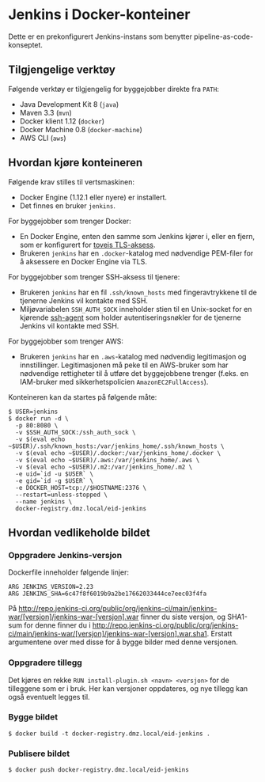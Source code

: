 # Jenkins i Docker-konteiner

Dette er en prekonfigurert Jenkins-instans som benytter pipeline-as-code-konseptet.

## Tilgjengelige verktøy

Følgende verktøy er tilgjengelig for byggejobber direkte fra `PATH`:
* Java Development Kit 8 (`java`)
* Maven 3.3 (`mvn`)
* Docker klient 1.12 (`docker`)
* Docker Machine 0.8 (`docker-machine`)
* AWS CLI (`aws`)

## Hvordan kjøre konteineren

Følgende krav stilles til vertsmaskinen:
* Docker Engine (1.12.1 eller nyere) er installert.
* Det finnes en bruker `jenkins`.

For byggejobber som trenger Docker:
* En Docker Engine, enten den samme som Jenkins kjører i, eller en fjern, som er konfigurert for [toveis TLS-aksess](https://docs.docker.com/engine/security/https/).
* Brukeren `jenkins` har en `.docker`-katalog med nødvendige PEM-filer for å aksessere en Docker Engine via TLS.

For byggejobber som trenger SSH-aksess til tjenere:
* Brukeren `jenkins` har en fil `.ssh/known_hosts` med fingeravtrykkene til de tjenerne Jenkins vil kontakte med SSH.
* Miljøvariabelen `SSH_AUTH_SOCK` inneholder stien til en Unix-socket for en kjørende
  [ssh-agent](https://wiki.archlinux.org/index.php/SSH_keys#SSH_agents) som holder autentiseringsnøkler for de tjenerne
  Jenkins vil kontakte med SSH.
  
For byggejobber som trenger AWS:
* Brukeren `jenkins` har en `.aws`-katalog med nødvendig legitimasjon og innstillinger. Legitimasjonen må peke til
  en AWS-bruker som har nødvendige rettigheter til å utføre det byggejobbene trenger
  (f.eks. en IAM-bruker med sikkerhetspolicien `AmazonEC2FullAccess`).

Konteineren kan da startes på følgende måte:
```
$ USER=jenkins
$ docker run -d \
  -p 80:8080 \
  -v $SSH_AUTH_SOCK:/ssh_auth_sock \
  -v $(eval echo ~$USER)/.ssh/known_hosts:/var/jenkins_home/.ssh/known_hosts \
  -v $(eval echo ~$USER)/.docker:/var/jenkins_home/.docker \
  -v $(eval echo ~$USER)/.aws:/var/jenkins_home/.aws \
  -v $(eval echo ~$USER)/.m2:/var/jenkins_home/.m2 \
  -e uid=`id -u $USER` \
  -e gid=`id -g $USER` \
  -e DOCKER_HOST=tcp://$HOSTNAME:2376 \
  --restart=unless-stopped \
  --name jenkins \
  docker-registry.dmz.local/eid-jenkins
```

## Hvordan vedlikeholde bildet

### Oppgradere Jenkins-versjon

Dockerfile inneholder følgende linjer:

```
ARG JENKINS_VERSION=2.23
ARG JENKINS_SHA=6c47f8f6019b9a2be17662033444ce7eec03f4fa
```

På http://repo.jenkins-ci.org/public/org/jenkins-ci/main/jenkins-war/[versjon]/jenkins-war-[versjon].war finner du siste versjon, og SHA1-sum for denne finner du i http://repo.jenkins-ci.org/public/org/jenkins-ci/main/jenkins-war/[versjon]/jenkins-war-[versjon].war.sha1. Erstatt argumentene over med disse for å bygge bilder med denne versjonen.

### Oppgradere tillegg

Det kjøres en rekke `RUN install-plugin.sh <navn> <versjon>` for de tilleggene som er i bruk. Her kan versjoner oppdateres, og nye tillegg kan også eventuelt legges til.

### Bygge bildet

```
$ docker build -t docker-registry.dmz.local/eid-jenkins .
```

### Publisere bildet

```
$ docker push docker-registry.dmz.local/eid-jenkins
```
